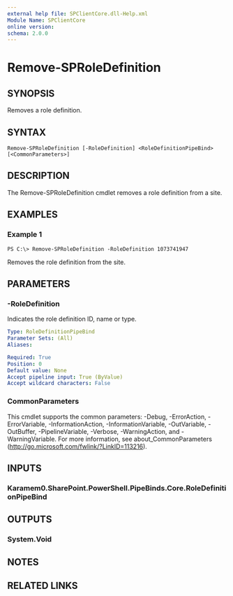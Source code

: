 ```yaml
---
external help file: SPClientCore.dll-Help.xml
Module Name: SPClientCore
online version:
schema: 2.0.0
---
```


# Remove-SPRoleDefinition

## SYNOPSIS
Removes a role definition.

## SYNTAX

```
Remove-SPRoleDefinition [-RoleDefinition] <RoleDefinitionPipeBind> [<CommonParameters>]
```

## DESCRIPTION
The Remove-SPRoleDefinition cmdlet removes a role definition from a site.

## EXAMPLES

### Example 1
```
PS C:\> Remove-SPRoleDefinition -RoleDefinition 1073741947
```

Removes the role definition from the site.

## PARAMETERS

### -RoleDefinition
Indicates the role definition ID, name or type.

```yaml
Type: RoleDefinitionPipeBind
Parameter Sets: (All)
Aliases:

Required: True
Position: 0
Default value: None
Accept pipeline input: True (ByValue)
Accept wildcard characters: False
```

### CommonParameters
This cmdlet supports the common parameters: -Debug, -ErrorAction, -ErrorVariable, -InformationAction, -InformationVariable, -OutVariable, -OutBuffer, -PipelineVariable, -Verbose, -WarningAction, and -WarningVariable.
For more information, see about_CommonParameters (http://go.microsoft.com/fwlink/?LinkID=113216).

## INPUTS

### Karamem0.SharePoint.PowerShell.PipeBinds.Core.RoleDefinitionPipeBind
## OUTPUTS

### System.Void
## NOTES

## RELATED LINKS
